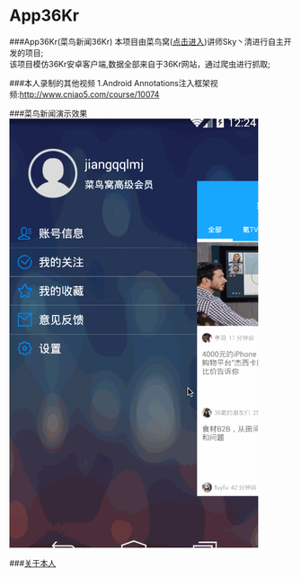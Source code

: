 # App36Kr
###App36Kr(菜鸟新闻36Kr)
本项目由菜鸟窝(<a href="http://www.cniao5.com/">点击进入</a>)讲师Sky丶清进行自主开发的项目;</br>
该项目模仿36Kr安卓客户端,数据全部来自于36Kr网站，通过爬虫进行抓取;</br>

###本人录制的其他视频
1.Android Annotations注入框架视频:http://www.cniao5.com/course/10074</br>

###菜鸟新闻演示效果
<img src="https://github.com/jiangqqlmj/App36Kr/blob/master/pull_1.gif"/>

###<a href="http://blog.csdn.net/developer_jiangqq">关于本人</a>
